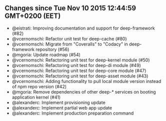 ## Changes since Tue Nov 10 2015 12:44:59 GMT+0200 (EET)

 * @eistrati: Improving documentation and support for deep-framework (#82)
 * @vcernomschi: Refactor unit test for deep-cache (#80)
 * @vcernomschi: Migrate from "Coveralls" to "Codacy" in deep-framework repository  (#56)
 * @mgoria: Update roadmap (#54)
 * @vcernomschi: Refactoring unit test for deep-kernel module (#50)
 * @vcernomschi: Refactoring unit test for deep-di module (#49)
 * @vcernomschi: Refactoring unit test for deep-core module (#47)
 * @vcernomschi: Refactoring unit test for deep-asset module (#43)
 * @vcernomschi: Adding functionality to pull local module version instead of npm repo version (#42)
 * @mgoria: Remove dependencies of other deep-* services on booting application kernel (#41)
 * @alexanderc: Implement provisioning update
 * @alexanderc: Implement partial web app update
 * @alexanderc: Implement production preparation command


